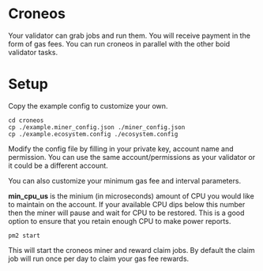 # Croneos
Your validator can grab jobs and run them. You will receive payment in the form of gas fees. You can run croneos in parallel with the other boid validator tasks.

# Setup
Copy the example config to customize your own.
```
cd croneos
cp ./example.miner_config.json ./miner_config.json
cp ./example.ecosystem.config ./ecosystem.config

```
Modify the config file by filling in your private key, account name and permission. You can use the same account/permissions as your validator or it could be a different account.

You can also customize your minimum gas fee and interval parameters.

**min_cpu_us** is the minium (in microseconds) amount of CPU you would like to maintain on the account. If your available CPU dips below this number then the miner will pause and wait for CPU to be restored. This is a good option to ensure that you retain enough CPU to make power reports.

```
pm2 start
```
This will start the croneos miner and reward claim jobs. By default the claim job will run once per day to claim your gas fee rewards.
